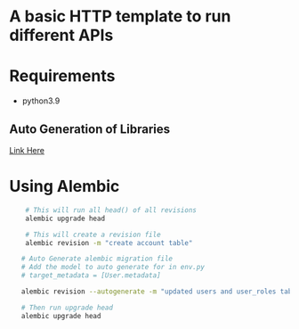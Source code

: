 # A basic HTTP template to run different APIs

# Requirements
- python3.9

## Auto Generation of Libraries
[Link Here](../regnify-core/docs/client-libraries/README.md)

# 

# Using Alembic

```sh
    # This will run all head() of all revisions
    alembic upgrade head
```

```sh
    # This will create a revision file
    alembic revision -m "create account table"
```

```sh
   # Auto Generate alembic migration file
   # Add the model to auto generate for in env.py 
   # target_metadata = [User.metadata]

   alembic revision --autogenerate -m "updated users and user_roles table"

   # Then run upgrade head
   alembic upgrade head
```